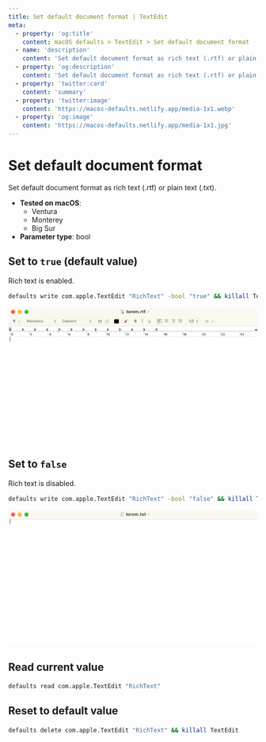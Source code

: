```yaml
---
title: Set default document format | TextEdit
meta:
  - property: 'og:title'
    content: macOS defaults > TextEdit > Set default document format
  - name: 'description'
    content: 'Set default document format as rich text (.rtf) or plain text (.txt).'
  - property: 'og:description'
    content: 'Set default document format as rich text (.rtf) or plain text (.txt).'
  - property: 'twitter:card'
    content: 'summary'
  - property: 'twitter:image'
    content: 'https://macos-defaults.netlify.app/media-1x1.webp'
  - property: 'og:image'
    content: 'https://macos-defaults.netlify.app/media-1x1.jpg'
---
```


# Set default document format

Set default document format as rich text (.rtf) or plain text (.txt).

<!-- break lists -->

- **Tested on macOS**:
  - Ventura
  - Monterey
  - Big Sur
- **Parameter type**: bool

## Set to `true` (default value)

Rich text is enabled.

```bash
defaults write com.apple.TextEdit "RichText" -bool "true" && killall TextEdit
```

<img
  src="./images/RichText/true.png"
  alt="Example output with value set to true"
  width="740" height="451" style="height: auto"
/>

## Set to `false`

Rich text is disabled.

```bash
defaults write com.apple.TextEdit "RichText" -bool "false" && killall TextEdit
```

<img
  src="./images/RichText/false.png"
  alt="Example output with value set to false"
  width="740" height="451" style="height: auto"
/>

## Read current value

```bash
defaults read com.apple.TextEdit "RichText"
```

## Reset to default value

```bash
defaults delete com.apple.TextEdit "RichText" && killall TextEdit
```
